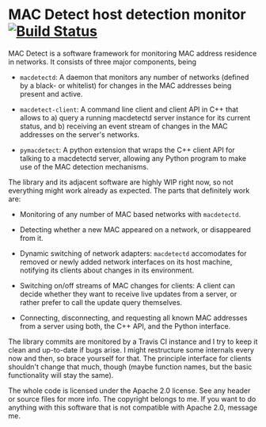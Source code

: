 MAC Detect host detection monitor [![Build Status](https://travis-ci.org/fairlight1337/macdetect.svg?branch=master)](https://travis-ci.org/fairlight1337/macdetect)
=================================

MAC Detect is a software framework for monitoring MAC address
residence in networks. It consists of three major components, being

  * `macdetectd`: A daemon that monitors any number of networks
    (defined by a black- or whitelist) for changes in the MAC
    addresses being present and active.

  * `macdetect-client`: A command line client and client API in C++
    that allows to a) query a running macdetectd server instance for
    its current status, and b) receiving an event stream of changes in
    the MAC addresses on the server's networks.

  * `pymacdetect`: A python extension that wraps the C++ client API
    for talking to a macdetectd server, allowing any Python program to
    make use of the MAC detection mechanisms.

The library and its adjacent software are highly WIP right now, so not
everything might work already as expected. The parts that definitely
work are:

  * Monitoring of any number of MAC based networks with `macdetectd`.
    
  * Detecting whether a new MAC appeared on a network, or disappeared
    from it.
    
  * Dynamic switching of network adapters: `macdetectd` accomodates
    for removed or newly added network interfaces on its host machine,
    notifying its clients about changes in its environment.
    
  * Switching on/off streams of MAC changes for clients: A client can
    decide whether they want to receive live updates from a server, or
    rather prefer to call the update query themselves.
    
  * Connecting, disconnecting, and requesting all known MAC addresses
    from a server using both, the C++ API, and the Python interface.

The library commits are monitored by a Travis CI instance and I try to
keep it clean and up-to-date if bugs arise. I might restructure some
internals every now and then, so brace yourself for that. The
principle interface for clients shouldn't change that much, though
(maybe function names, but the basic functionality will stay the
same).

The whole code is licensed under the Apache 2.0 license. See any
header or source files for more info. The copyright belongs to me. If
you want to do anything with this software that is not compatible with
Apache 2.0, message me.

